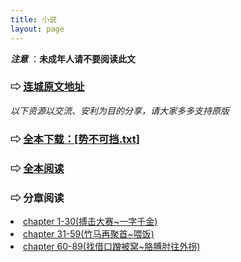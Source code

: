 ```yaml
---
title: 小说
layout: page
---
```


<span class="warn">***注意*** ：**未成年人请不要阅读此文** </span>

### ⇨ [连城原文地址](http://www.lcread.com/bookpage/262731/)

<div class="line"></div>

*以下资源以交流、安利为目的分享，请大家多多支持原版*

<div class="text-hidden">
<h3 class="text-hidden"> ⇨ <a class="text-hidden" href="{{ site.baseurl }}/assets/势不可挡.txt" download>全本下载：[势不可挡.txt]</a></h3>

<h3 class="text-hidden"> ⇨ <a class="text-hidden" href="{{ site.baseurl }}/assets/势不可挡.txt">全本阅读</a></h3>

<h3 class="text-hidden"> ⇨ 分章阅读</h3>
<li><a class="text-hidden" href="{{ site.baseurl }}/novels/ch1-30.html">chapter 1-30(搏击大赛~一字千金)</a></li>
<li><a class="text-hidden" href="{{ site.baseurl }}/novels/ch31-59.html">chapter 31-59(竹马再聚首~喂饭)</a></li>
<li><a class="text-hidden" href="{{ site.baseurl }}/novels/ch60-89.html">chapter 60-89(找借口蹭被窝~胳膊肘往外拐)</a></li>

</div>

